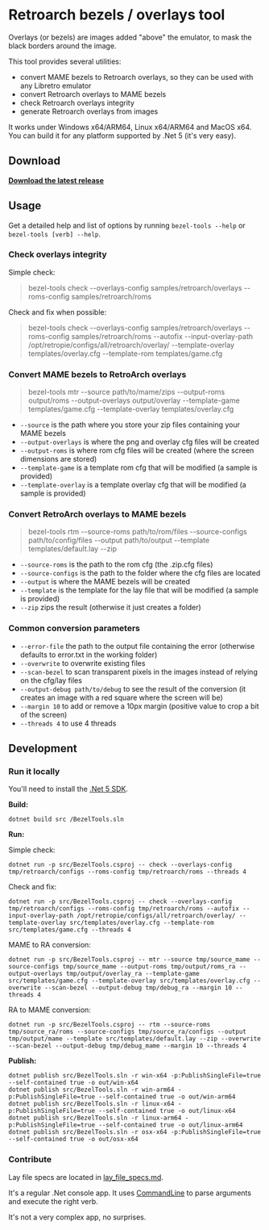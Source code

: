 # Retroarch bezels / overlays tool

Overlays (or bezels) are images added "above" the emulator, to mask the black borders around the image.

This tool provides several utilities:

- convert MAME bezels to Retroarch overlays, so they can be used with any Libretro emulator
- convert Retroarch overlays to MAME bezels
- check Retroarch overlays integrity
- generate Retroarch overlays from images

It works under Windows x64/ARM64, Linux x64/ARM64 and MacOS x64. You can build it for any platform supported by .Net 5 (it's very easy).

## Download

**[Download the latest release](https://github.com/cosmo0/mame-retroarch-bezel-converter/releases)**

## Usage

Get a detailed help and list of options by running `bezel-tools --help` or `bezel-tools [verb] --help`.

### Check overlays integrity

Simple check:

> bezel-tools check --overlays-config samples/retroarch/overlays --roms-config samples/retroarch/roms

Check and fix when possible:

> bezel-tools check --overlays-config samples/retroarch/overlays --roms-config samples/retroarch/roms --autofix --input-overlay-path /opt/retropie/configs/all/retroarch/overlay/ --template-overlay templates/overlay.cfg --template-rom templates/game.cfg

### Convert MAME bezels to RetroArch overlays

> bezel-tools mtr --source path/to/mame/zips --output-roms output/roms --output-overlays output/overlay --template-game templates/game.cfg --template-overlay templates/overlay.cfg

- `--source` is the path where you store your zip files containing your MAME bezels
- `--output-overlays` is where the png and overlay cfg files will be created
- `--output-roms` is where rom cfg files will be created (where the screen dimensions are stored)
- `--template-game` is a template rom cfg that will be modified (a sample is provided)
- `--template-overlay` is a template overlay cfg that will be modified (a sample is provided)

### Convert RetroArch overlays to MAME bezels

> bezel-tools rtm --source-roms path/to/rom/files --source-configs path/to/config/files --output path/to/output --template templates/default.lay --zip

- `--source-roms` is the path to the rom cfg (the .zip.cfg files)
- `--source-configs` is the path to the folder where the cfg files are located
- `--output` is where the MAME bezels will be created
- `--template` is the template for the lay file that will be modified (a sample is provided)
- `--zip` zips the result (otherwise it just creates a folder)

### Common conversion parameters

- `--error-file` the path to the output file containing the error (otherwise defaults to error.txt in the working folder)
- `--overwrite` to overwrite existing files
- `--scan-bezel` to scan transparent pixels in the images instead of relying on the cfg/lay files
- `--output-debug path/to/debug` to see the result of the conversion (it creates an image with a red square where the screen will be)
- `--margin 10` to add or remove a 10px margin (positive value to crop a bit of the screen)
- `--threads 4` to use 4 threads

## Development

### Run it locally

You'll need to install the [.Net 5 SDK](https://dotnet.microsoft.com/download/dotnet/5.0).

**Build:**

`dotnet build src /BezelTools.sln`

**Run:**

Simple check:

`dotnet run -p src/BezelTools.csproj -- check
    --overlays-config tmp/retroarch/configs
    --roms-config tmp/retroarch/roms
    --threads 4`

Check and fix:

`dotnet run -p src/BezelTools.csproj -- check
    --overlays-config tmp/retroarch/configs
    --roms-config tmp/retroarch/roms
    --autofix
    --input-overlay-path /opt/retropie/configs/all/retroarch/overlay/
    --template-overlay src/templates/overlay.cfg
    --template-rom src/templates/game.cfg
    --threads 4`  

MAME to RA conversion:

`dotnet run -p src/BezelTools.csproj -- mtr
    --source tmp/source_mame
    --source-configs tmp/source_mame
    --output-roms tmp/output/roms_ra
    --output-overlays tmp/output/overlay_ra
    --template-game src/templates/game.cfg
    --template-overlay src/templates/overlay.cfg
    --overwrite
    --scan-bezel
    --output-debug tmp/debug_ra
    --margin 10
    --threads 4`

RA to MAME conversion:

`dotnet run -p src/BezelTools.csproj -- rtm
    --source-roms tmp/source_ra/roms
    --source-configs tmp/source_ra/configs
    --output tmp/output/mame
    --template src/templates/default.lay
    --zip
    --overwrite
    --scan-bezel
    --output-debug tmp/debug_mame
    --margin 10
    --threads 4`

**Publish:**

````shell
dotnet publish src/BezelTools.sln -r win-x64 -p:PublishSingleFile=true --self-contained true -o out/win-x64
dotnet publish src/BezelTools.sln -r win-arm64 -p:PublishSingleFile=true --self-contained true -o out/win-arm64
dotnet publish src/BezelTools.sln -r linux-x64 -p:PublishSingleFile=true --self-contained true -o out/linux-x64
dotnet publish src/BezelTools.sln -r linux-arm64 -p:PublishSingleFile=true --self-contained true -o out/linux-arm64
dotnet publish src/BezelTools.sln -r osx-x64 -p:PublishSingleFile=true --self-contained true -o out/osx-x64
````

### Contribute

Lay file specs are located in [lay_file_specs.md](lay_files_specs.md).

It's a regular .Net console app. It uses [CommandLine](https://github.com/commandlineparser/commandline)
to parse arguments and execute the right verb.

It's not a very complex app, no surprises.
